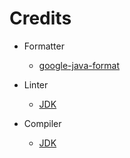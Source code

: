 # Credits

- Formatter
	- [google-java-format](https://github.com/google/google-java-format/)

- Linter
	- [JDK](https://www.oracle.com/java/technologies/downloads/)

- Compiler
	- [JDK](https://www.oracle.com/java/technologies/downloads/)
